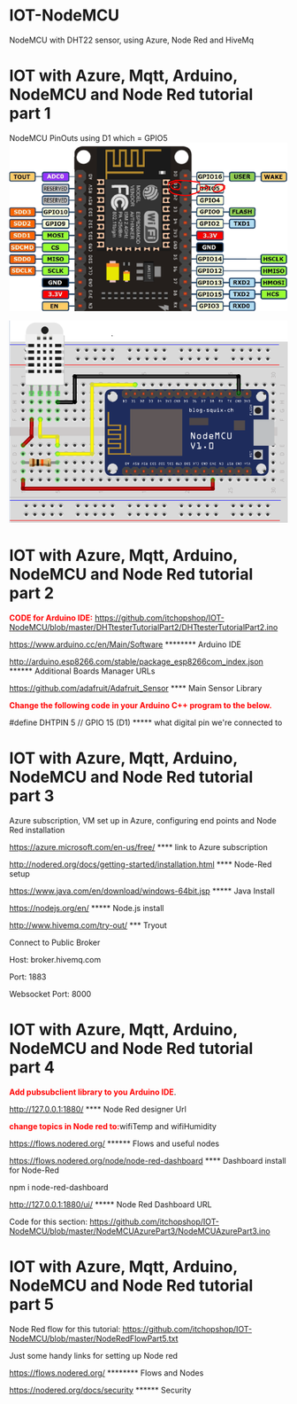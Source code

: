# IOT-NodeMCU
NodeMCU with DHT22 sensor, using Azure, Node Red and HiveMq

# IOT with Azure, Mqtt, Arduino, NodeMCU and Node Red tutorial part 1

NodeMCU PinOuts using D1 which = GPIO5
![Screenshot](NodeMCUPinOut.PNG)

![Screenshot](NodeMCUDHT22Fritz.PNG)


# IOT with Azure, Mqtt, Arduino, NodeMCU and Node Red tutorial part 2

<b style='color:red'>CODE for Arduino IDE:</b>
https://github.com/itchopshop/IOT-NodeMCU/blob/master/DHTtesterTutorialPart2/DHTtesterTutorialPart2.ino

https://www.arduino.cc/en/Main/Software ******** Arduino IDE

http://arduino.esp8266.com/stable/package_esp8266com_index.json ****** Additional Boards Manager URLs

https://github.com/adafruit/Adafruit_Sensor **** Main Sensor Library

<b style='color:red'>Change the following code in your Arduino C++ program to the below.</b>

#define DHTPIN 5  // GPIO 15 (D1) ***** what digital pin we're connected to


# IOT with Azure, Mqtt, Arduino, NodeMCU and Node Red tutorial part 3

Azure subscription, VM set up in Azure, configuring end points and Node Red installation

https://azure.microsoft.com/en-us/free/ **** link to Azure subscription

http://nodered.org/docs/getting-started/installation.html **** Node-Red setup

https://www.java.com/en/download/windows-64bit.jsp ***** Java Install

https://nodejs.org/en/ ***** Node.js install

http://www.hivemq.com/try-out/ *** Tryout

Connect to Public Broker

Host: broker.hivemq.com

Port: 1883

Websocket Port: 8000


# IOT with Azure, Mqtt, Arduino, NodeMCU and Node Red tutorial part 4

<b style='color:red'>Add pubsubclient library to you Arduino IDE</b>.

http://127.0.0.1:1880/ **** Node Red designer Url

<b style='color:red'>change topics in Node red to:</b>wifiTemp and wifiHumidity

https://flows.nodered.org/ ****** Flows and useful nodes

https://flows.nodered.org/node/node-red-dashboard  **** Dashboard install for Node-Red

npm i node-red-dashboard

http://127.0.0.1:1880/ui/ ***** Node Red Dashboard URL

Code for this section: https://github.com/itchopshop/IOT-NodeMCU/blob/master/NodeMCUAzurePart3/NodeMCUAzurePart3.ino

# IOT with Azure, Mqtt, Arduino, NodeMCU and Node Red tutorial part 5

Node Red flow for this tutorial: https://github.com/itchopshop/IOT-NodeMCU/blob/master/NodeRedFlowPart5.txt

Just some handy links for setting up Node red

https://flows.nodered.org/ ******** Flows and Nodes

https://nodered.org/docs/security ****** Security
